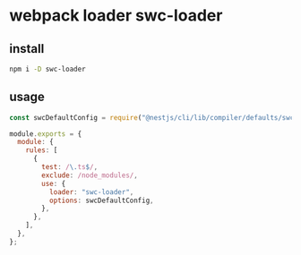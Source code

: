 # webpack loader swc-loader

## install

```sh
npm i -D swc-loader
```

## usage

```js
const swcDefaultConfig = require("@nestjs/cli/lib/compiler/defaults/swc-defaults").swcDefaultsFactory().swcOptions;

module.exports = {
  module: {
    rules: [
      {
        test: /\.ts$/,
        exclude: /node_modules/,
        use: {
          loader: "swc-loader",
          options: swcDefaultConfig,
        },
      },
    ],
  },
};
```
